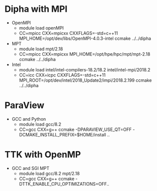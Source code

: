 # Dipha with MPI

* OpenMPI
  + module load openMPI
  + CC=mpicc CXX=mpicxx CXXFLAGS=-std=c++11 MPI_HOME=/opt/dev/libs/OpenMPI-4.0.3-intel ccmake ../../dipha
* MPT
  + module load mpt/2.18
  + CC=mpicc CXX=mpicxx MPI_HOME=/opt/hpe/hpc/mpt/mpt-2.18 ccmake ../../dipha
* Intel
  + module load intel/intel-compilers-18.2/18.2 intel/intel-mpi/2018.2
  + CC=icc CXX=icpc CXXFLAGS=-std=c++11 MPI_ROOT=/opt/dev/intel/2018_Update2/impi/2018.2.199 ccmake ../../dipha

# ParaView

* GCC and Python
  + module load gcc/8.2
  + CC=gcc CXX=g++ ccmake -DPARAVIEW_USE_QT=OFF -DCMAKE_INSTALL_PREFIX=$HOME/install ..

# TTK with OpenMP

* GCC and SGI MPT
  + module load gcc/8.2 mpt/2.18
  + CC=gcc CXX=g++ ccmake -DTTK_ENABLE_CPU_OPTIMIZATIONS=OFF..
